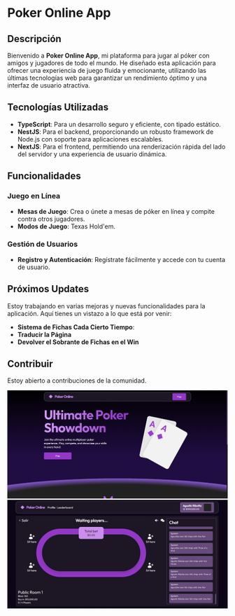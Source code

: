 # Poker Online App

## Descripción

Bienvenido a **Poker Online App**, mi plataforma para jugar al póker con amigos y jugadores de todo el mundo. He diseñado esta aplicación para ofrecer una experiencia de juego fluida y emocionante, utilizando las últimas tecnologías web para garantizar un rendimiento óptimo y una interfaz de usuario atractiva.

## Tecnologías Utilizadas

- **TypeScript**: Para un desarrollo seguro y eficiente, con tipado estático.
- **NestJS**: Para el backend, proporcionando un robusto framework de Node.js con soporte para aplicaciones escalables.
- **NextJS**: Para el frontend, permitiendo una renderización rápida del lado del servidor y una experiencia de usuario dinámica.

## Funcionalidades

### Juego en Línea

- **Mesas de Juego**: Crea o únete a mesas de póker en línea y compite contra otros jugadores.
- **Modos de Juego**: Texas Hold'em.

### Gestión de Usuarios

- **Registro y Autenticación**: Regístrate fácilmente y accede con tu cuenta de usuario.

## Próximos Updates

Estoy trabajando en varias mejoras y nuevas funcionalidades para la aplicación. Aquí tienes un vistazo a lo que está por venir:

- **Sistema de Fichas Cada Cierto Tiempo**:
- **Traducir la Página**
- **Devolver el Sobrante de Fichas en el Win**

## Contribuir

Estoy abierto a contribuciones de la comunidad.

![Screenshot 1](./client/public/screenshots/1.png)
![Screenshot 2](./client/public/screenshots/2.png)

